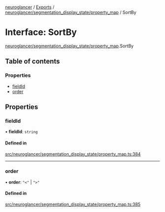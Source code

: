 [neuroglancer](../README.md) / [Exports](../modules.md) / [neuroglancer/segmentation\_display\_state/property\_map](../modules/neuroglancer_segmentation_display_state_property_map.md) / SortBy

# Interface: SortBy

[neuroglancer/segmentation_display_state/property_map](../modules/neuroglancer_segmentation_display_state_property_map.md).SortBy

## Table of contents

### Properties

- [fieldId](neuroglancer_segmentation_display_state_property_map.SortBy.md#fieldid)
- [order](neuroglancer_segmentation_display_state_property_map.SortBy.md#order)

## Properties

### fieldId

• **fieldId**: `string`

#### Defined in

[src/neuroglancer/segmentation_display_state/property_map.ts:384](https://github.com/ActiveBrainAtlas2/neuroglancer/blob/034b457d/src/neuroglancer/segmentation_display_state/property_map.ts#L384)

___

### order

• **order**: ``"<"`` \| ``">"``

#### Defined in

[src/neuroglancer/segmentation_display_state/property_map.ts:385](https://github.com/ActiveBrainAtlas2/neuroglancer/blob/034b457d/src/neuroglancer/segmentation_display_state/property_map.ts#L385)
